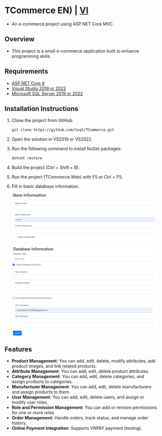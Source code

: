 # TCommerce EN) | [VI](./README.md)

- An e-commerce project using ASP.NET Core MVC.

## Overview
- This project is a small e-commerce application built to enhance programming skills.

## Requirements

- [ASP.NET Core 8](https://dotnet.microsoft.com/download/dotnet/8.0)
- [Visual Studio 2019 or 2022](https://visualstudio.microsoft.com/vs/)
- [Microsoft SQL Server 2019 or 2022](https://www.microsoft.com/en-us/sql-server/sql-server-downloads)

## Installation Instructions
1. Clone the project from GitHub:

    ```bash
    git clone https://github.com/txqt/TCommerce.git
    ```

2. Open the solution in VS2019 or VS2022.
3. Run the following command to install NuGet packages:

    ```bash
    dotnet restore
    ```
4. Build the project (Ctrl + Shift + B).
5. Run the project (TCommerce.Web) with F5 or Ctrl + F5.
6. Fill in basic database information.
![Admin account and sample data creation](setup-images/store-info.png)
![Fill in datatable (MSSQL) information](setup-images/db-info.png)

## Features

- **Product Management**: You can add, edit, delete, modify attributes, add product images, and link related products.
- **Attribute Management**: You can add, edit, delete product attributes.
- **Category Management**: You can add, edit, delete categories, and assign products to categories.
- **Manufacturer Management**: You can add, edit, delete manufacturers and assign products to them.
- **User Management**: You can add, edit, delete users, and assign or modify user roles.
- **Role and Permission Management**: You can add or remove permissions for one or more roles.
- **Order Management**: Handle orders, track status, and manage order history.
- **Online Payment Integration**: Supports VNPAY payment (testing).
